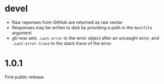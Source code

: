 # devel

-  Raw reponses from GitHub are returned as raw vector
-  Responses may be wrtten to disk by providing a path in the `destfile`
   argument
-  gh now sets `.Last.error` to the error object after an uncaught error,
   and `.Last.error.trace` to the stack trace of the error.

# 1.0.1

First public release.

